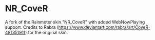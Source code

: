 # NR_CoveR
A fork of the Rainmeter skin "NR_CoveR" with added WebNowPlaying support. Credits to Rabra (https://www.deviantart.com/rabra/art/CoveR-481351911) for the original skin.
